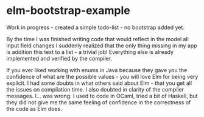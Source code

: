 # elm-bootstrap-example

Work in progress - created a simple todo-list - no bootstrap added yet.

By the time I was finished writing code that would reflect in the model all input field changes I suddenly realized that
 the only thing missing in my app is addition this text to a list - a trivial job!
 Everything else is already implemented and verified by the compiler.
  
If you ever liked working with enums in Java because they gave you the confidence of what are the possible
 values - you will love Elm for being very explicit. I had some doubts in what others said about Elm - that you get all
  the issues on compilation time. I also doubted in clarity of the compiler messages. I... was wrong.
  I used to code in OCaml, tried a bit of Haskell, but they did not give me the same feeling of confidence in the
   correctness of the code as Elm does.
 
